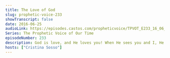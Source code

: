 ```yaml
---
title: The Love of God
slug: prophetic-voice-233
showTranscript: false
date: 2016-06-25
audioLink: https://episodes.castos.com/propheticvoice/TPVOT_E233_16_06_25-26_The_Love_of_God.mp3
Series: The Prophetic Voice of Our Time
episodeNumber: 233
description: God is love, and He loves you! When He sees you and I, He sees Jesus.
hosts: ["Cristina Sosso"]
---
```

